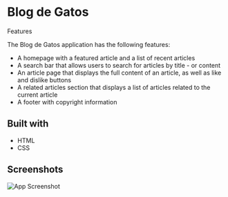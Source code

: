 # Blog de Gatos

Features

The Blog de Gatos application has the following features:

- A homepage with a featured article and a list of recent articles
- A search bar that allows users to search for articles by title - or content
- An article page that displays the full content of an article, as well as like and dislike buttons
- A related articles section that displays a list of articles related to the current article
- A footer with copyright information

## Built with

- HTML
- CSS

## Screenshots

![App Screenshot](https://i.imgur.com/9hNKEFv.png)

